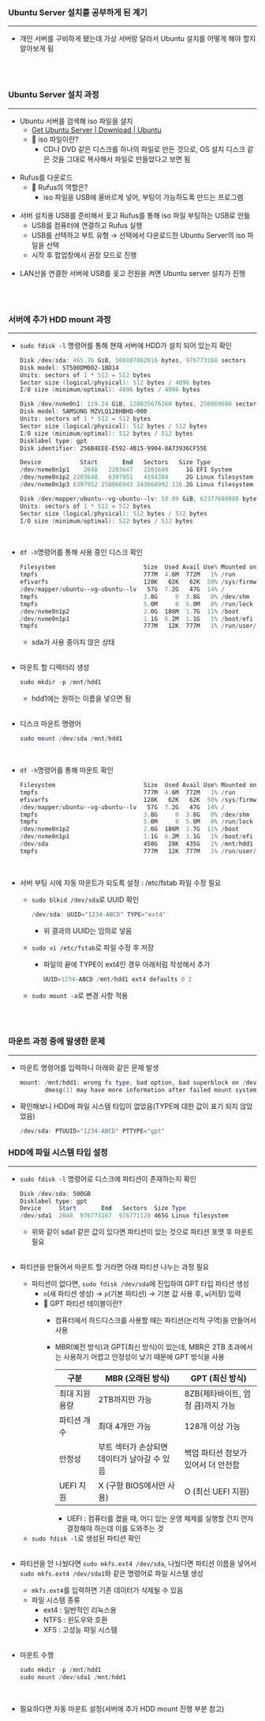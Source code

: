 ### Ubuntu Server 설치를 공부하게 된 계기

---

- 개인 서버를 구비하게 됐는데 가상 서버랑 달라서 Ubuntu 설치를 어떻게 해야 할지 알아보게 됨
<br>
<br>

### Ubuntu Server 설치 과정

---

- Ubuntu 서버를 검색해 iso 파일을 설치
    - [Get Ubuntu Server | Download | Ubuntu](https://ubuntu.com/download/server)
    - 🤔 iso 파일이란?
        - CD나 DVD 같은 디스크를 하나의 파일로 만든 것으로, OS 설치 디스크 같은 것을 그대로 복사해서 파일로 만들었다고 보면 됨
        <br>
- Rufus를 다운로드
    - 🤔 Rufus의 역할은?
        - iso 파일을 USB에 올바르게 넣어, 부팅이 가능하도록 만드는 프로그램
        <br>
- 서버 설치용 USB를 준비해서 꽂고 Rufus를 통해 iso 파일 부팅하는 USB로 만듦
    - USB를 컴퓨터에 연결하고 Rufus 실행
    - USB를 선택하고 부트 유형 → 선택에서 다운로드한 Ubuntu Server의 iso 파일을 선택
    - 시작 후 팝업창에서 권장 모드로 진행
    <br>
- LAN선을 연결한 서버에 USB를 꽂고 전원을 켜면 Ubuntu server 설치가 진행
<br>
<br>

### 서버에 추가 HDD mount 과정

---

- `sudo fdisk -l` 명령어를 통해 현재 서버에 HDD가 설치 되어 있는지 확인
    
    ```powershell
    Disk /dev/sda: 465.76 GiB, 500107862016 bytes, 976773168 sectors
    Disk model: ST500DM002-1BD14
    Units: sectors of 1 * 512 = 512 bytes
    Sector size (logical/physical): 512 bytes / 4096 bytes
    I/O size (minimum/optimal): 4096 bytes / 4096 bytes
    
    Disk /dev/nvme0n1: 119.24 GiB, 128035676160 bytes, 250069680 sectors
    Disk model: SAMSUNG MZVLQ128HBHQ-000
    Units: sectors of 1 * 512 = 512 bytes
    Sector size (logical/physical): 512 bytes / 512 bytes
    I/O size (minimum/optimal): 512 bytes / 512 bytes
    Disklabel type: gpt
    Disk identifier: 256B4EEE-E592-4B15-9904-0A73936CF55E
    
    Device           Start       End   Sectors   Size Type
    /dev/nvme0n1p1    2048   2203647   2201600     1G EFI System
    /dev/nvme0n1p2 2203648   6397951   4194304     2G Linux filesystem
    /dev/nvme0n1p3 6397952 250066943 243668992 116.2G Linux filesystem
    
    Disk /dev/mapper/ubuntu--vg-ubuntu--lv: 58.09 GiB, 62377689088 bytes, 121831424 sectors
    Units: sectors of 1 * 512 = 512 bytes
    Sector size (logical/physical): 512 bytes / 512 bytes
    I/O size (minimum/optimal): 512 bytes / 512 bytes
    ```
    <br>
    
- `df -h`명령어를 통해 사용 중인 디스크 확인
    
    ```powershell
    Filesystem                         Size  Used Avail Use% Mounted on
    tmpfs                              777M  4.6M  772M   1% /run
    efivarfs                           128K   62K   62K  50% /sys/firmware/efi/efivars
    /dev/mapper/ubuntu--vg-ubuntu--lv   57G  7.2G   47G  14% /
    tmpfs                              3.8G     0  3.8G   0% /dev/shm
    tmpfs                              5.0M     0  5.0M   0% /run/lock
    /dev/nvme0n1p2                     2.0G  186M  1.7G  11% /boot
    /dev/nvme0n1p1                     1.1G  6.2M  1.1G   1% /boot/efi
    tmpfs                              777M   12K  777M   1% /run/user/1000
    ```
    
    - sda가 사용 중이지 않은 상태
    <br>
- 마운트 할 디렉터리 생성
    
    ```powershell
    sudo mkdir -p /mnt/hdd1
    ```
    
    - hdd1에는 원하는 이름을 넣으면 됨
    <br>
- 디스크 마운트 명령어
    
    ```powershell
    sudo mount /dev/sda /mnt/hdd1
    ```
    <br>
    
- `df -h`명령어를 통해 마운트 확인
    
    ```powershell
    Filesystem                         Size  Used Avail Use% Mounted on
    tmpfs                              777M  4.6M  772M   1% /run
    efivarfs                           128K   62K   62K  50% /sys/firmware/efi/efivars
    /dev/mapper/ubuntu--vg-ubuntu--lv   57G  7.2G   47G  14% /
    tmpfs                              3.8G     0  3.8G   0% /dev/shm
    tmpfs                              5.0M     0  5.0M   0% /run/lock
    /dev/nvme0n1p2                     2.0G  186M  1.7G  11% /boot
    /dev/nvme0n1p1                     1.1G  6.2M  1.1G   1% /boot/efi
    /dev/sda                           458G   28K  435G   1% /mnt/hdd1
    tmpfs                              777M   12K  777M   1% /run/user/1000
    ```
    <br>
    
- 서버 부팅 시에 자동 마운트가 되도록 설정 : /etc/fstab 파일 수정 필요
    - `sudo blkid /dev/sda`로 UUID 확인
        
        ```powershell
        /dev/sda: UUID="1234-ABCD" TYPE="ext4"
        ```
        
        - 위 결과의 UUID는 임의로 넣음
    - `sudo vi /etc/fstab`로 파일 수정 후 저장
        - 파일의 끝에 TYPE이 ext4인 경우 아래처럼 작성해서 추가
            
            ```powershell
            UUID=1234-ABCD /mnt/hdd1 ext4 defaults 0 2
            ```
            
    - `sudo mount -a`로 변경 사항 적용
    <br>
    <br>

### 마운트 과정 중에 발생한 문제

---

- 마운트 명령어를 입력하니 아래와 같은 문제 발생
    
    ```powershell
    mount: /mnt/hdd1: wrong fs type, bad option, bad superblock on /dev/sda, missing codepage or helper program, or other error.
           dmesg(1) may have more information after failed mount system call.
    ```
    
- 확인해보니 HDD에 파일 시스템 타입이 없었음(TYPE에 대한 값이 표기 되지 않았었음)
    
    ```powershell
    /dev/sda: PTUUID="1234-ABCD" PTTYPE="gpt"
    ```
    

### HDD에 파일 시스템 타입 설정

---

- `sudo fdisk -l` 명령어로 디스크에 파티션이 존재하는지 확인
    
    ```powershell
    Disk /dev/sda: 500GB
    Disklabel type: gpt
    Device     Start       End   Sectors  Size Type
    /dev/sda1  2048  976773167  976771120 465G Linux filesystem
    ```
    
    - 위와 같이 sda1 같은 값이 있다면 파티션이 있는 것으로 파티션 포맷 후 마운트 필요
    <br>
- 파티션을 만들어서 마운트 할 거라면 아래 파티션 나누는 과정 필요
    - 파티션이 없다면, `sudo fdisk /dev/sda`에 진입하여 GPT 타입 파티션 생성
        - `n`(새 파티션 생성) → `p`(기본 파티션) → 기본 값 사용 후, `w`(저장) 입력
        - 🤔 GPT 파티션 테이블이란?
            - 컴퓨터에서 하드디스크를 사용할 때는 파티션(논리적 구역)을 만들어서 사용
            - MBR(예전 방식)과 GPT(최신 방식)이 있는데, MBR은 2TB 초과에서는 사용하기 어렵고 안정성이 낮기 때문에 GPT 방식을 사용
                
                
                | 구분 | MBR (오래된 방식) | GPT (최신 방식) |
                | --- | --- | --- |
                | 최대 지원 용량 | 2TB까지만 가능 | 8ZB(제타바이트, 엄청 큼)까지 가능 |
                | 파티션 개수 | 최대 4개만 가능 | 128개 이상 가능 |
                | 안정성 | 부트 섹터가 손상되면 데이터가 날아갈 수 있음 | 백업 파티션 정보가 있어서 더 안전함 |
                | UEFI 지원 | X (구형 BIOS에서만 사용) | O (최신 UEFI 지원) |
                - UEFI : 컴퓨터를 켰을 때, 어디 있는 운영 체제를 실행할 건지 먼저 결정해야 하는데 이를 도와주는 것
    - `sudo fdisk -l`로 생성된 파티션 확인
    <br>
- 파티션을 안 나눴다면 `sudo mkfs.ext4 /dev/sda`, 나눴다면 파티션 이름을 넣어서 `sudo mkfs.ext4 /dev/sda1`와 같은 명령어로 파일 시스템 생성
    - `mkfs.ext4`를 입력하면 기존 데이터가 삭제될 수 있음
    - 파일 시스템 종류
        - ext4 : 일반적인 리눅스용
        - NTFS : 윈도우와 호환
        - XFS : 고성능 파일 시스템
        <br>
- 마운트 수행
    
    ```powershell
    sudo mkdir -p /mnt/hdd1
    sudo mount /dev/sda1 /mnt/hdd1
    ```
    <br>
    
- 필요하다면 자동 마운트 설정(서버에 추가 HDD mount 진행 부분 참고)
